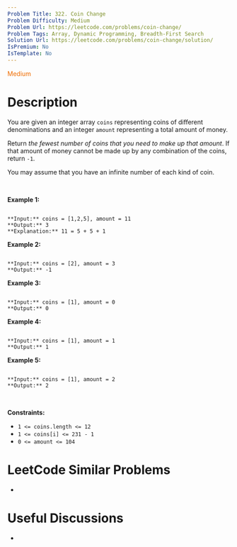 ```yaml
---
Problem Title: 322. Coin Change
Problem Difficulty: Medium
Problem Url: https://leetcode.com/problems/coin-change/
Problem Tags: Array, Dynamic Programming, Breadth-First Search
Solution Url: https://leetcode.com/problems/coin-change/solution/
IsPremium: No
IsTemplate: No
---
```


<span style="color: rgb(239, 108, 0);">Medium</span>

# Description

You are given an integer array `coins` representing coins of different denominations and an integer `amount` representing a total amount of money.


Return *the fewest number of coins that you need to make up that amount*. If that amount of money cannot be made up by any combination of the coins, return `-1`.


You may assume that you have an infinite number of each kind of coin.


 


**Example 1:**



```

**Input:** coins = [1,2,5], amount = 11
**Output:** 3
**Explanation:** 11 = 5 + 5 + 1

```

**Example 2:**



```

**Input:** coins = [2], amount = 3
**Output:** -1

```

**Example 3:**



```

**Input:** coins = [1], amount = 0
**Output:** 0

```

**Example 4:**



```

**Input:** coins = [1], amount = 1
**Output:** 1

```

**Example 5:**



```

**Input:** coins = [1], amount = 2
**Output:** 2

```

 


**Constraints:**


* `1 <= coins.length <= 12`
* `1 <= coins[i] <= 231 - 1`
* `0 <= amount <= 104`




# LeetCode Similar Problems

- []()

# Useful Discussions

- []()
